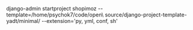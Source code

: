 django-admin startproject shopimoz  --template=/home/psychok7/code/open\ source/django-project-template-yadt/minimal/ --extension='py, yml, conf, sh'